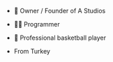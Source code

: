 - 👑 Owner / Founder of A Studios

- 🧑‍💻 Programmer

- 🏀 Professional basketball player

- From Turkey
